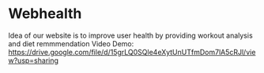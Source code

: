 # Webhealth
Idea of our website is to improve user health by providing workout analysis and diet remmmendation
Video Demo: https://drive.google.com/file/d/15grLQ0SQle4eXytUnUTfmDom7lA5cRJl/view?usp=sharing
